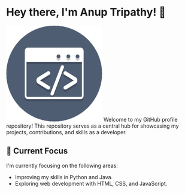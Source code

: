 # Hey there, I'm Anup Tripathy! 👋
![Welcome](code-6618_256.gif)
Welcome to my GitHub profile repository! This repository serves as a central hub for showcasing my projects, contributions, and skills as a developer.
## 🔭 Current Focus

I'm currently focusing on the following areas:

- Improving my skills in Python and Java.
- Exploring web development with HTML, CSS, and JavaScript.




